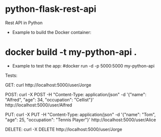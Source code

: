 # python-flask-rest-api
Rest API in Python

- Example to build the Docker container:
# docker build -t my-python-api .

- Example to test the app:
#docker run -d -p 5000:5000 my-python-api

Tests:

GET:
curl http://localhost:5000/user/Jorge

POST:
curl -X POST -H "Content-Type: application/json" -d '{"name": "Alfred", "age": 34, "occupation": "Cellist"}' http://localhost:5000/user/Alfred

PUT:
curl -X PUT -H "Content-Type: application/json" -d '{"name": "Tom", "age": 25, "occupation": "Tennis Player"}' http://localhost:5000/user/Alice

DELETE:
curl -X DELETE http://localhost:5000/user/Jorge
